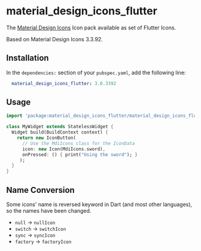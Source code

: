 # material_design_icons_flutter

The [Material Design Icons](https://materialdesignicons.com/) Icon pack available as set of Flutter Icons.

Based on Material Design Icons 3.3.92.

## Installation

In the `dependencies:` section of your `pubspec.yaml`, add the following line:

```yaml
  material_design_icons_flutter: 3.0.3392
```

## Usage

```dart
import 'package:material_design_icons_flutter/material_design_icons_flutter.dart';

class MyWidget extends StatelessWidget {
  Widget build(BuildContext context) {
    return new IconButton(
      // Use the MdiIcons class for the IconData
      icon: new Icon(MdiIcons.sword), 
      onPressed: () { print("Using the sword"); }
     );
  }
}
```

## Name Conversion

Some icons' name is reversed keyword in Dart (and most other languages), so the names have been changed.

- `null` -> `nullIcon`
- `switch` -> `switchIcon`
- `sync` -> `syncIcon`
- `factory` -> `factoryIcon`
